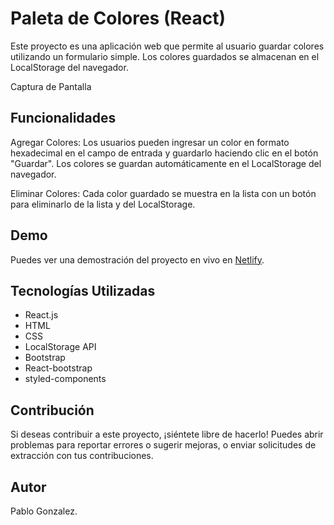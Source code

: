 # Paleta de Colores (React)
Este proyecto es una aplicación web que permite al usuario guardar colores utilizando un formulario simple. Los colores guardados se almacenan en el LocalStorage del navegador.

Captura de Pantalla

## Funcionalidades
Agregar Colores: Los usuarios pueden ingresar un color en formato hexadecimal en el campo de entrada y guardarlo haciendo clic en el botón "Guardar". Los colores se guardan automáticamente en el LocalStorage del navegador.

Eliminar Colores: Cada color guardado se muestra en la lista con un botón para eliminarlo de la lista y del LocalStorage.

## Demo

Puedes ver una demostración del proyecto en vivo en [Netlify](https://paletacoloresbd.netlify.app/).

## Tecnologías Utilizadas

- React.js
- HTML
- CSS
- LocalStorage API
- Bootstrap
- React-bootstrap
- styled-components


## Contribución
Si deseas contribuir a este proyecto, ¡siéntete libre de hacerlo! Puedes abrir problemas para reportar errores o sugerir mejoras, o enviar solicitudes de extracción con tus contribuciones.

## Autor
Pablo Gonzalez.
